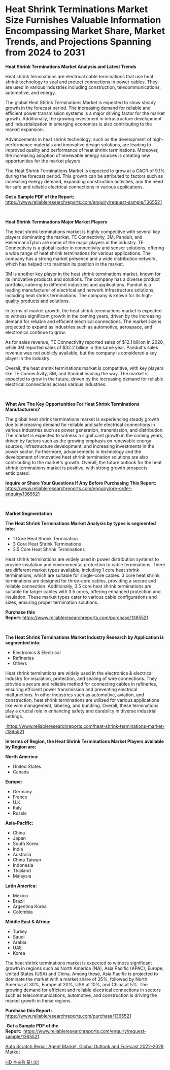 <p><h1>Heat Shrink Terminations Market Size Furnishes Valuable Information Encompassing Market Share, Market Trends, and Projections Spanning from 2024 to 2031</h1></p><p><strong>Heat Shrink Terminations Market Analysis and Latest Trends</strong></p>
<p><p>Heat shrink terminations are electrical cable terminations that use heat shrink technology to seal and protect connections in power cables. They are used in various industries including construction, telecommunications, automotive, and energy.</p><p>The global Heat Shrink Terminations Market is expected to show steady growth in the forecast period. The increasing demand for reliable and efficient power transmission systems is a major driving factor for the market growth. Additionally, the growing investment in infrastructure development and industrialization in emerging economies is also contributing to the market expansion.</p><p>Advancements in heat shrink technology, such as the development of high-performance materials and innovative design solutions, are leading to improved quality and performance of heat shrink terminations. Moreover, the increasing adoption of renewable energy sources is creating new opportunities for the market players.</p><p>The Heat Shrink Terminations Market is expected to grow at a CAGR of 9.1% during the forecast period. This growth can be attributed to factors such as increasing energy demand, expanding construction activities, and the need for safe and reliable electrical connections in various applications.</p></p>
<p><strong>Get a Sample PDF of the Report:&nbsp;</strong> <a href="https://www.reliableresearchreports.com/enquiry/request-sample/1365521">https://www.reliableresearchreports.com/enquiry/request-sample/1365521</a></p>
<p>&nbsp;</p>
<p><strong>Heat Shrink Terminations Major Market Players</strong></p>
<p><p>The heat shrink terminations market is highly competitive with several key players dominating the market. TE Connectivity, 3M, Panduit, and HellermannTyton are some of the major players in the industry. TE Connectivity is a global leader in connectivity and sensor solutions, offering a wide range of heat shrink terminations for various applications. The company has a strong market presence and a wide distribution network, which has helped it to maintain its position in the market.</p><p>3M is another key player in the heat shrink terminations market, known for its innovative products and solutions. The company has a diverse product portfolio, catering to different industries and applications. Panduit is a leading manufacturer of electrical and network infrastructure solutions, including heat shrink terminations. The company is known for its high-quality products and solutions.</p><p>In terms of market growth, the heat shrink terminations market is expected to witness significant growth in the coming years, driven by the increasing demand for reliable and efficient electrical connections. The market size is projected to expand as industries such as automotive, aerospace, and electronics continue to grow.</p><p>As for sales revenue, TE Connectivity reported sales of $12.1 billion in 2020, while 3M reported sales of $32.2 billion in the same year. Panduit's sales revenue was not publicly available, but the company is considered a key player in the industry.</p><p>Overall, the heat shrink terminations market is competitive, with key players like TE Connectivity, 3M, and Panduit leading the way. The market is expected to grow in the future, driven by the increasing demand for reliable electrical connections across various industries.</p></p>
<p>&nbsp;</p>
<p><strong>What Are The Key Opportunities For Heat Shrink Terminations Manufacturers?</strong></p>
<p><p>The global heat shrink terminations market is experiencing steady growth due to increasing demand for reliable and safe electrical connections in various industries such as power generation, transmission, and distribution. The market is expected to witness a significant growth in the coming years, driven by factors such as the growing emphasis on renewable energy sources, infrastructure development, and increasing investments in the power sector. Furthermore, advancements in technology and the development of innovative heat shrink termination solutions are also contributing to the market's growth. Overall, the future outlook for the heat shrink terminations market is positive, with strong growth prospects anticipated.</p></p>
<p><strong>Inquire or Share Your Questions If Any Before Purchasing This Report:</strong> <a href="https://www.reliableresearchreports.com/enquiry/pre-order-enquiry/1365521">https://www.reliableresearchreports.com/enquiry/pre-order-enquiry/1365521</a></p>
<p>&nbsp;</p>
<p><strong>Market Segmentation</strong></p>
<p><strong>The Heat Shrink Terminations Market Analysis by types is segmented into:</strong></p>
<p><ul><li>1 Core Heat Shrink Termination</li><li>3 Core Heat Shrink Terminations</li><li>3.5 Core Heat Shrink Terminations</li></ul></p>
<p><p>Heat shrink terminations are widely used in power distribution systems to provide insulation and environmental protection to cable terminations. There are different market types available, including 1 core heat shrink terminations, which are suitable for single-core cables. 3 core heat shrink terminations are designed for three-core cables, providing a secure and reliable connection. Additionally, 3.5 core heat shrink terminations are suitable for larger cables with 3.5 cores, offering enhanced protection and insulation. These market types cater to various cable configurations and sizes, ensuring proper termination solutions.</p></p>
<p><strong>Purchase this Report:&nbsp;</strong><a href="https://www.reliableresearchreports.com/purchase/1365521">https://www.reliableresearchreports.com/purchase/1365521</a></p>
<p>&nbsp;</p>
<p><strong>The Heat Shrink Terminations Market Industry Research by Application is segmented into:</strong></p>
<p><ul><li>Electronics & Electrical</li><li>Refineries</li><li>Others</li></ul></p>
<p><p>Heat shrink terminations are widely used in the electronics & electrical industry for insulation, protection, and sealing of wire connections. They provide a secure and reliable method for connecting cables in refineries, ensuring efficient power transmission and preventing electrical malfunctions. In other industries such as automotive, aviation, and construction, heat shrink terminations are utilized for various applications like wire management, labeling, and bundling. Overall, these terminations play a crucial role in enhancing safety and durability in diverse industrial settings.</p></p>
<p><a href="https://www.reliableresearchreports.com/heat-shrink-terminations-market-r1365521">&nbsp;https://www.reliableresearchreports.com/heat-shrink-terminations-market-r1365521</a></p>
<p><strong>In terms of Region, the Heat Shrink Terminations Market Players available by Region are:</strong></p>
<p>
    <p> <strong> North America: </strong>
        <ul>
            <li>United States</li>
            <li>Canada</li>
        </ul>
        </p> 
    <p> <strong> Europe: </strong>
        <ul>
            <li>Germany</li>
            <li>France</li>
            <li>U.K.</li>
            <li>Italy</li>
            <li>Russia</li>
        </ul>
        </p> 
    <p> <strong> Asia-Pacific: </strong>
        <ul>
            <li>China</li>
            <li>Japan</li>
            <li>South Korea</li>
            <li>India</li>
            <li>Australia</li>
            <li>China Taiwan</li>
            <li>Indonesia</li>
            <li>Thailand</li>
            <li>Malaysia</li>
        </ul>
        </p> 
    <p> <strong> Latin America: </strong>
        <ul>
            <li>Mexico</li>
            <li>Brazil</li>
            <li>Argentina Korea</li>
            <li>Colombia</li>
        </ul>
        </p> 
    <p> <strong> Middle East & Africa: </strong>
        <ul>
            <li>Turkey</li>
            <li>Saudi</li>
            <li>Arabia</li>
            <li>UAE</li>
            <li>Korea</li>
        </ul>
    </p>
    </p>
<p><p>The heat shrink terminations market is expected to witness significant growth in regions such as North America (NA), Asia Pacific (APAC), Europe, United States (USA) and China. Among these, Asia Pacific is projected to dominate the market with a market share of 35%, followed by North America at 30%, Europe at 20%, USA at 10%, and China at 5%. The growing demand for efficient and reliable electrical connections in sectors such as telecommunications, automotive, and construction is driving the market growth in these regions.</p></p>
<p><strong>Purchase this Report: </strong><a href="https://www.reliableresearchreports.com/purchase/1365521">https://www.reliableresearchreports.com/purchase/1365521</a></p>
<p>&nbsp;<strong>Get a Sample PDF of the Report:&nbsp;&nbsp;</strong><a href="https://www.reliableresearchreports.com/enquiry/request-sample/1365521">https://www.reliableresearchreports.com/enquiry/request-sample/1365521</a></p>
<p><strong></strong></p>
<p><p><a href="https://github.com/abdulKoss1996/Market-Research-Report-List-1/blob/main/auto-scratch-repair-agent-market-global-outlook-and-forecast-2022-2028-market.md">Auto Scratch Repair Agent Market, Global Outlook and Forecast 2022-2028 Market</a></p><p><a href="https://github.com/kein8762/Market-Research-Report-List-2/blob/main/9700037125498.md">HD 수술용 모니터</a></p></p>
